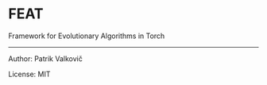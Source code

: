 # FEAT

Framework for Evolutionary Algorithms in Torch

--------------

Author: Patrik Valkovič

License: MIT